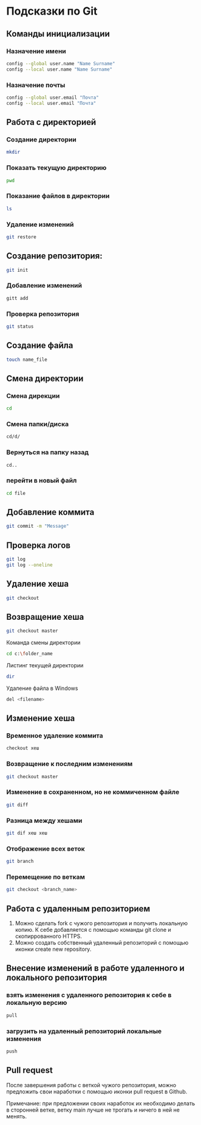 # Подсказки по Git
## Команды инициализации
### Назначение имени
```sh 
config --global user.name "Name Surname"
config --local user.name "Name Surname"
```
### Назначение почты
```sh
config --global user.email "Почта"
config --local user.email "Почта"
```
## Работа с директорией
### Создание директории
```sh
mkdir
```
### Показать текущую директорию
```sh
pwd
```
### Показание файлов в директории
```sh
ls
```
### Удаление изменений
```sh
git restore
```
## Создание репозитория:
```sh
git init
```
### Добавление изменений
```sh
gitt add
```
### Проверка репозитория
```sh
git status
```
## Создание файла
```sh
touch name_file
```
## Смена директории
### Смена дирекции
```sh
cd
```
### Смена папки/диска
```sh
cd/d/
```
### Вернуться на папку назад
```sh
cd..
```
### перейти в новый файл
```sh
cd file
```
## Добавление коммита
```sh
git commit -m "Message"
```
## Проверка логов
```sh
git log
git log --oneline
```
## Удаление хеша
```sh
git checkout 
```
## Возвращение хеша
```sh
git checkout master
```

Команда смены директории
```sh
cd c:\folder_name
```


Листинг текущей директории
```sh
dir
```

Удаление файла в Windows
```sh
del <filename>
```
## Изменение хеша
### Временное удаление коммита
```sh
checkout хеш
```
### Возвращение к последним изменениям
```sh
git checkout master
```
### Изменение в сохраненном, но не коммиченном файле
```sh
git diff
```
### Разница между хешами
```sh
git dif хеш хеш
```
### Отображение всех веток
```sh
git branch
```

### Перемещение по веткам
```sh
git checkout <branch_name>
```

## Работа с удаленным репозиторием
1. Можно сделать fork с чужого репозитория и получить локальную копию. К себе добавляется с помощью команды git clone и скопиррованного HTTPS.
2. Можно создать собственный удаленный репозиторий с помощью иконки create new repository.

## Внесение изменений в работе удаленного и локального репозитория
### взять изменения с удаленного репозитория к себе в локальную версию
```sh
pull
```
### загрузить на удаленный репозиторий локальные изменения
```sh
push
```
## Pull request
После завершения работы с веткой чужого репозитория, можно предложить свои наработки с помощью иконки pull request в Github. 

Примечание: при предложении своих наработок их необходимо делать в сторонней ветке, ветку main лучше не трогать и ничего в ней не менять.